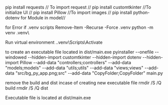 pip install requests // To import request //
pip install customtkinter //To initialize UI //
pip install Pillow //To import images //
pip install python-dotenv for Module in model//


 for Error if .venv scripts
Remove-Item -Recurse -Force .venv
python -m venv .venv\

Run virtual environment
.\.venv\Scripts\Activate

to create an executable file located in dist/main.exe
pyinstaller --onefile --windowed --hidden-import customtkinter --hidden-import dotenv --hidden-import Pillow --add-data "controllers;controllers" --add-data "models;models" --add-data "utils;utils" --add-data "views;views" --add-data "src/bg_py_app.png;src" --add-data "CopyFolder;CopyFolder" main.py



remove the build and dist incase of creating new executable file
rmdir /S /Q build
rmdir /S /Q dist


Executable file is located at dist/main.exe